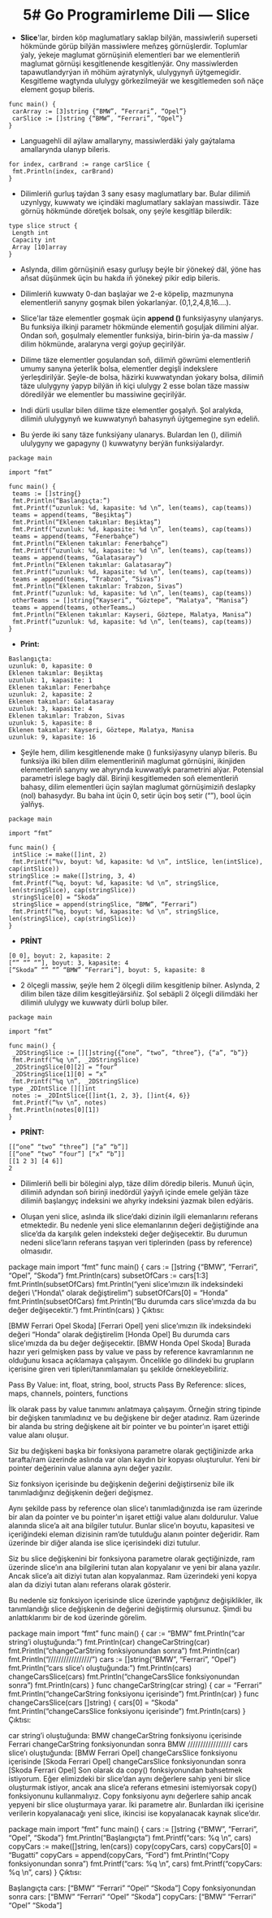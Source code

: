 # <div align="center">5# Go Programirleme Dili — Slice </div>

- <strong>Slice</strong>'lar, birden köp maglumatlary saklap bilýän, massiwleriň superseti hökmünde görüp bilýän massiwlere meňzeş görnüşlerdir. Toplumlar ýaly, ýekeje maglumat görnüşiniň elementleri bar we elementleriň maglumat görnüşi kesgitlenende kesgitlenýär. Ony massiwlerden tapawutlandyrýan iň möhüm aýratynlyk, ululygynyň üýtgemegidir. Kesgitleme wagtynda ululygy görkezilmeýär we kesgitlemeden soň näçe element goşup bileris.

```
func main() {
 carArray := [3]string {“BMW”, “Ferrari”, “Opel”}
 carSlice := []string {“BMW”, “Ferrari”, “Opel”}
}
```

- Languagehli dil aýlaw amallaryny, massiwlerdäki ýaly gaýtalama amallarynda ulanyp bileris.

```
for index, carBrand := range carSlice {
 fmt.Println(index, carBrand)
}
```
- Dilimleriň gurluş taýdan 3 sany esasy maglumatlary bar. Bular dilimiň uzynlygy, kuwwaty we içindäki maglumatlary saklaýan massiwdir. Täze görnüş hökmünde döretjek bolsak, ony şeýle kesgitläp bilerdik:

```
type slice struct {
 Length int
 Capacity int
 Array [10]array
}
```
- Aslynda, dilim görnüşiniň esasy gurluşy beýle bir ýönekeý däl, ýöne has aňsat düşünmek üçin bu hakda iň ýönekeý pikir edip bileris.

- Dilimleriň kuwwaty 0-dan başlaýar we 2-e köpelip, mazmunyna elementleriň sanyny goşmak bilen ýokarlanýar. (0,1,2,4,8,16….).

- Slice'lar täze elementler goşmak üçin <strong>append () </strong> funksiýasyny ulanýarys. Bu funksiýa ilkinji parametr hökmünde elementiň goşuljak dilimini alýar. Ondan soň, goşulmaly elementler funksiýa, birin-birin ýa-da massiw / dilim hökmünde, aralaryna vergi goýup geçirilýär.

- Dilime täze elementler goşulandan soň, dilimiň göwrümi elementleriň umumy sanyna ýeterlik bolsa, elementler degişli indekslere ýerleşdirilýär. Şeýle-de bolsa, häzirki kuwwatyndan ýokary bolsa, dilimiň täze ululygyny ýapyp bilýän iň kiçi ululygy 2 esse bolan täze massiw döredilýär we elementler bu massiwine geçirilýär.

- Indi dürli usullar bilen dilime täze elementler goşalyň. Şol aralykda, dilimiň ululygynyň we kuwwatynyň bahasynyň üýtgemegine syn edeliň.

- Bu ýerde iki sany täze funksiýany ulanarys. Bulardan len (), dilimiň ululygyny we gapagyny () kuwwatyny berýän funksiýalardyr.

```
package main

import “fmt”

func main() {
 teams := []string{}
 fmt.Println(“Baslangıçta:”)
 fmt.Printf(“uzunluk: %d, kapasite: %d \n”, len(teams), cap(teams))
 teams = append(teams, “Beşiktaş”)
 fmt.Println(“Eklenen takımlar: Beşiktaş”)
 fmt.Printf(“uzunluk: %d, kapasite: %d \n”, len(teams), cap(teams))
 teams = append(teams, “Fenerbahçe”)
 fmt.Println(“Eklenen takımlar: Fenerbahçe”)
 fmt.Printf(“uzunluk: %d, kapasite: %d \n”, len(teams), cap(teams))
 teams = append(teams, “Galatasaray”)
 fmt.Println(“Eklenen takımlar: Galatasaray”)
 fmt.Printf(“uzunluk: %d, kapasite: %d \n”, len(teams), cap(teams))
 teams = append(teams, “Trabzon”, “Sivas”)
 fmt.Println(“Eklenen takımlar: Trabzon, Sivas”)
 fmt.Printf(“uzunluk: %d, kapasite: %d \n”, len(teams), cap(teams))
 otherTeams := []string{“Kayseri”, “Göztepe”, “Malatya”, “Manisa”}
 teams = append(teams, otherTeams…)
 fmt.Println(“Eklenen takımlar: Kayseri, Göztepe, Malatya, Manisa”)
 fmt.Printf(“uzunluk: %d, kapasite: %d \n”, len(teams), cap(teams))
}
```
- <strong>Print:</strong>

```
Baslangıçta:
uzunluk: 0, kapasite: 0 
Eklenen takımlar: Beşiktaş
uzunluk: 1, kapasite: 1 
Eklenen takımlar: Fenerbahçe
uzunluk: 2, kapasite: 2 
Eklenen takımlar: Galatasaray
uzunluk: 3, kapasite: 4 
Eklenen takımlar: Trabzon, Sivas
uzunluk: 5, kapasite: 8 
Eklenen takımlar: Kayseri, Göztepe, Malatya, Manisa
uzunluk: 9, kapasite: 16
```
- Şeýle hem, dilim kesgitlenende make () funksiýasyny ulanyp bileris. Bu funksiýa ilki bilen dilim elementleriniň maglumat görnüşini, ikinjiden elementleriň sanyny we ahyrynda kuwwatlyk parametrini alýar. Potensial parametri islege bagly däl. Birinji kesgitlemeden soň elementleriň bahasy, dilim elementleri üçin saýlan maglumat görnüşimiziň deslapky (nol) bahasydyr. Bu baha int üçin 0, setir üçin boş setir (“”), bool üçin ýalňyş.

```
package main

import “fmt”

func main() {
 intSlice := make([]int, 2)
 fmt.Printf(“%v, boyut: %d, kapasite: %d \n”, intSlice, len(intSlice), cap(intSlice))
stringSlice := make([]string, 3, 4)
 fmt.Printf(“%q, boyut: %d, kapasite: %d \n”, stringSlice, len(stringSlice), cap(stringSlice))
 stringSlice[0] = “Skoda”
 stringSlice = append(stringSlice, “BMW”, “Ferrari”)
 fmt.Printf(“%q, boyut: %d, kapasite: %d \n”, stringSlice, len(stringSlice), cap(stringSlice))
}
```
- <strong>PRİNT</strong>

```
[0 0], boyut: 2, kapasite: 2 
[“” “” “”], boyut: 3, kapasite: 4 
[“Skoda” “” “” “BMW” “Ferrari”], boyut: 5, kapasite: 8
```

- 2 ölçegli massiw, şeýle hem 2 ölçegli dilim kesgitlenip bilner. Aslynda, 2 dilim bilen täze dilim kesgitleýärsiňiz. Şol sebäpli 2 ölçegli dilimdäki her dilimiň ululygy we kuwwaty dürli bolup biler.

```
package main

import “fmt”

func main() {
 _2DStringSlice := [][]string{{“one”, “two”, “three”}, {“a”, “b”}}
 fmt.Printf(“%q \n”, _2DStringSlice)
 _2DStringSlice[0][2] = “four”
 _2DStringSlice[1][0] = “x”
 fmt.Printf(“%q \n”, _2DStringSlice)
type _2DIntSlice [][]int
 notes := _2DIntSlice{[]int{1, 2, 3}, []int{4, 6}}
 fmt.Printf(“%v \n”, notes)
 fmt.Println(notes[0][1])
}
```
- <strong>PRİNT:</strong>

```
[[“one” “two” “three”] [“a” “b”]] 
[[“one” “two” “four”] [“x” “b”]] 
[[1 2 3] [4 6]] 
2
```
- Dilimleriň belli bir bölegini alyp, täze dilim döredip bileris. Munuň üçin, dilimiň adyndan soň birinji inedördül ýaýyň içinde emele gelýän täze dilimiň başlangyç indeksini we ahyrky indeksini ýazmak bilen edýäris.

- Oluşan yeni slice, aslında ilk slice’daki dizinin ilgili elemanlarını referans etmektedir. Bu nedenle yeni slice elemanlarının değeri değiştiğinde ana slice’da da karşılık gelen indeksteki değer değişecektir. Bu durumun nedeni slice’ların referans taşıyan veri tiplerinden (pass by reference) olmasıdır.

package main
import “fmt”
func main() {
 cars := []string {“BMW”, “Ferrari”, “Opel”, “Skoda”}
 fmt.Println(cars)
 subsetOfCars := cars[1:3]
 fmt.Println(subsetOfCars)
fmt.Println(“yeni slice’ımızın ilk indeksindeki değeri \”Honda\” olarak değiştirelim”)
 subsetOfCars[0] = “Honda”
 fmt.Println(subsetOfCars)
 fmt.Println(“Bu durumda cars slice’ımızda da bu değer değişecektir.”)
 fmt.Println(cars)
}
Çıktısı:

[BMW Ferrari Opel Skoda]
[Ferrari Opel]
yeni slice’ımızın ilk indeksindeki değeri “Honda” olarak değiştirelim
[Honda Opel]
Bu durumda cars slice’ımızda da bu değer değişecektir.
[BMW Honda Opel Skoda]
Burada hazır yeri gelmişken pass by value ve pass by reference kavramlarının ne olduğunu kısaca açıklamaya çalışayım. Öncelikle go dilindeki bu grupların içerisine giren veri tipleri/tanımlamaları şu şekilde örnekleyebiliriz.

Pass By Value: int, float, string, bool, structs
Pass By Reference: slices, maps, channels, pointers, functions

İlk olarak pass by value tanımını anlatmaya çalışayım. Örneğin string tipinde bir değişken tanımladınız ve bu değişkene bir değer atadınız. Ram üzerinde bir alanda bu string değişkene ait bir pointer ve bu pointer’ın işaret ettiği value alanı oluşur.


Siz bu değişkeni başka bir fonksiyona parametre olarak geçtiğinizde arka tarafta/ram üzerinde aslında var olan kaydın bir kopyası oluşturulur. Yeni bir pointer değerinin value alanına aynı değer yazılır.


Siz fonksiyon içerisinde bu değişkenin değerini değiştirseniz bile ilk tanımladığınız değişkenin değeri değişmez.


Aynı şekilde pass by reference olan slice’ı tanımladığınızda ise ram üzerinde bir alan da pointer ve bu pointer’ın işaret ettiği value alanı doldurulur. Value alanında slice’a ait ana bilgiler tutulur. Bunlar slice’ın boyutu, kapasitesi ve içeriğindeki eleman dizisinin ram’de tutulduğu alanın pointer değeridir. Ram üzerinde bir diğer alanda ise slice içerisindeki dizi tutulur.


Siz bu slice değişkenini bir fonksiyona parametre olarak geçtiğinizde, ram üzerinde slice’ın ana bilgilerini tutan alan kopyalanır ve yeni bir alana yazılır. Ancak slice’a ait diziyi tutan alan kopyalanmaz. Ram üzerindeki yeni kopya alan da diziyi tutan alanı referans olarak gösterir.


Bu nedenle siz fonksiyon içerisinde slice üzerinde yaptığınız değişiklikler, ilk tanımlandığı slice değişkenin de değerini değiştirmiş olursunuz. Şimdi bu anlattıklarımı bir de kod üzerinde görelim.

package main
import “fmt”
func main() {
 car := “BMW”
 fmt.Println(“car string’i oluştuğunda:”)
 fmt.Println(car)
 changeCarString(car)
 fmt.Println(“changeCarString fonksiyonundan sonra”)
 fmt.Println(car)
fmt.Println(“/////////////////”)
cars := []string{“BMW”, “Ferrari”, “Opel”}
 fmt.Println(“cars slice’ı oluştuğunda:”)
 fmt.Println(cars)
 changeCarsSlice(cars)
 fmt.Println(“changeCarsSlice fonksiyonundan sonra”)
 fmt.Println(cars)
}
func changeCarString(car string) {
 car = “Ferrari”
 fmt.Println(“changeCarString fonksiyonu içerisinde”)
 fmt.Println(car)
}
func changeCarsSlice(cars []string) {
 cars[0] = “Skoda”
 fmt.Println(“changeCarsSlice fonksiyonu içerisinde”)
 fmt.Println(cars)
}
Çıktısı:

car string’i oluştuğunda:
BMW
changeCarString fonksiyonu içerisinde
Ferrari
changeCarString fonksiyonundan sonra
BMW
/////////////////
cars slice’ı oluştuğunda:
[BMW Ferrari Opel]
changeCarsSlice fonksiyonu içerisinde
[Skoda Ferrari Opel]
changeCarsSlice fonksiyonundan sonra
[Skoda Ferrari Opel]
Son olarak da copy() fonksiyonundan bahsetmek istiyorum. Eğer elimizdeki bir slice’dan aynı değerlere sahip yeni bir slice oluşturmak istiyor, ancak ana slice’a referans etmesini istemiyorsak copy() fonksiyonunu kullanmalıyız. Copy fonksiyonu aynı değerlere sahip ancak yepyeni bir slice oluşturmaya yarar. İki parametre alır. Bunlardan ilki içerisine verilerin kopyalanacağı yeni slice, ikincisi ise kopyalanacak kaynak slice’dır.

package main
import “fmt”
func main() {
 cars := []string {“BMW”, “Ferrari”, “Opel”, “Skoda”}
 fmt.Println(“Başlangıçta”)
 fmt.Printf(“cars: %q \n”, cars)
 copyCars := make([]string, len(cars))
 copy(copyCars, cars)
 copyCars[0] = “Bugatti”
 copyCars = append(copyCars, “Ford”)
 fmt.Println(“Copy fonksiyonundan sonra”)
 fmt.Printf(“cars: %q \n”, cars)
 fmt.Printf(“copyCars: %q \n”, cars)
}
Çıktısı:

Başlangıçta
cars: [“BMW” “Ferrari” “Opel” “Skoda”] 
Copy fonksiyonundan sonra
cars: [“BMW” “Ferrari” “Opel” “Skoda”] 
copyCars: [“BMW” “Ferrari” “Opel” “Skoda”]

